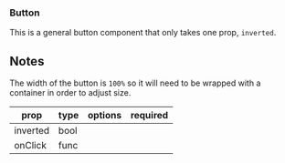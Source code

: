 ### Button
This is a general button component that only takes one prop, `inverted`.

## Notes
The width of the button is `100%` so it will need to be wrapped with a container in order to adjust size.

| prop | type | options | required |
| --- | --- | --- | --- |
| inverted | bool | | |
| onClick | func | | |